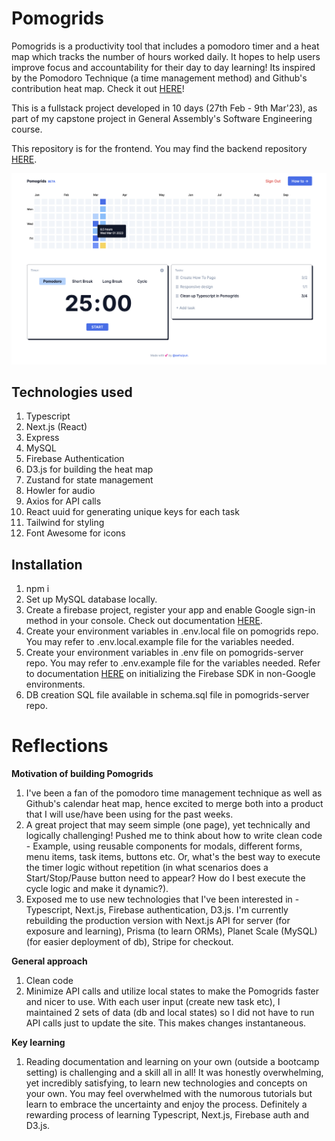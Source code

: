 # Pomogrids

Pomogrids is a productivity tool that includes a pomodoro timer and a heat map which tracks the number of hours worked daily. It hopes to help users improve focus and accountability for their day to day learning! Its inspired by the Pomodoro Technique (a time management method) and Github's contribution heat map. Check it out [HERE](www.pomogrids.com)!

This is a fullstack project developed in 10 days (27th Feb - 9th Mar'23), as part of my capstone project in General Assembly's Software Engineering course.

This repository is for the frontend. You may find the backend repository [HERE](https://github.com/awhuiyun/pomogrids-server).

<kbd>![Home Page screenshot](public/assets/pomogrids_homepage.png) </kbd>

## Technologies used

1. Typescript
2. Next.js (React)
3. Express
4. MySQL
5. Firebase Authentication
6. D3.js for building the heat map
7. Zustand for state management
8. Howler for audio
9. Axios for API calls
10. React uuid for generating unique keys for each task
11. Tailwind for styling
12. Font Awesome for icons

## Installation

1. npm i
2. Set up MySQL database locally.
3. Create a firebase project, register your app and enable Google sign-in method in your console. Check out documentation [HERE](https://firebase.google.com/docs/auth/web/google-signin).
4. Create your environment variables in .env.local file on pomogrids repo. You may refer to .env.local.example file for the variables needed.
5. Create your environment variables in .env file on pomogrids-server repo. You may refer to .env.example file for the variables needed. Refer to documentation [HERE](https://firebase.google.com/docs/admin/setup) on initializing the Firebase SDK in non-Google environments.
6. DB creation SQL file available in schema.sql file in pomogrids-server repo.

# Reflections

<strong>Motivation of building Pomogrids</strong>

1. I've been a fan of the pomodoro time management technique as well as Github's calendar heat map, hence excited to merge both into a product that I will use/have been using for the past weeks.
2. A great project that may seem simple (one page), yet technically and logically challenging! Pushed me to think about how to write clean code - Example, using reusable components for modals, different forms, menu items, task items, buttons etc. Or, what's the best way to execute the timer logic without repetition (in what scenarios does a Start/Stop/Pause button need to appear? How do I best execute the cycle logic and make it dynamic?).
3. Exposed me to use new technologies that I've been interested in - Typescript, Next.js, Firebase authentication, D3.js. I'm currently rebuilding the production version with Next.js API for server (for exposure and learning), Prisma (to learn ORMs), Planet Scale (MySQL) (for easier deployment of db), Stripe for checkout.

<strong>General approach</strong>

1. Clean code
2. Minimize API calls and utilize local states to make the Pomogrids faster and nicer to use. With each user input (create new task etc), I maintained 2 sets of data (db and local states) so I did not have to run API calls just to update the site. This makes changes instantaneous.

<strong>Key learning</strong>

1. Reading documentation and learning on your own (outside a bootcamp setting) is challenging and a skill all in all! It was honestly overwhelming, yet incredibly satisfying, to learn new technologies and concepts on your own. You may feel overwhelmed with the numorous tutorials but learn to embrace the uncertainty and enjoy the process. Definitely a rewarding process of learning Typescript, Next.js, Firebase auth and D3.js.
